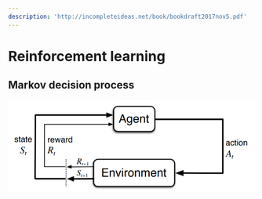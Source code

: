 ```yaml
---
description: 'http://incompleteideas.net/book/bookdraft2017nov5.pdf'
---
```


# Reinforcement learning

## Markov decision process


![Figure1: The agent-environment interaction in a Markov Decision Process.](.gitbook/assets/screenshot-from-2018-09-04-14-43-34.png)



